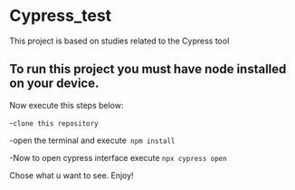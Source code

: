 # Cypress_test
This project is based on studies related to the Cypress tool

## To run this project you must have node installed on your device.

Now execute this steps below:


 -`clone this repository`


 -open the terminal and execute` npm install`

 -Now to open cypress interface execute `npx cypress open`

 Chose what u want to see. Enjoy!
